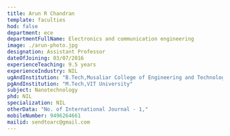 ```yaml
---
title: Arun R Chandran
template: faculties
hod: false
department: ece
departmentFullName: Electronics and communication engineering
image: ./arun-photo.jpg
designation: Assistant Professor
dateOfJoining: 03/07/2016
experienceTeaching: 9.5 years
experienceIndustry: NIL
ugAndInstitution: "B.Tech,Musaliar College of Engineering and Technology, Pathanamthitta."
pgAndInstitution: "M.Tech,VIT University"
subject: Nanotechnology
phd: NIL
specialization: NIL
otherData: "No. of International Journal - 1,"
mobileNumber: 9496264661
mailid: sendtoarc@gmail.com
---
```

